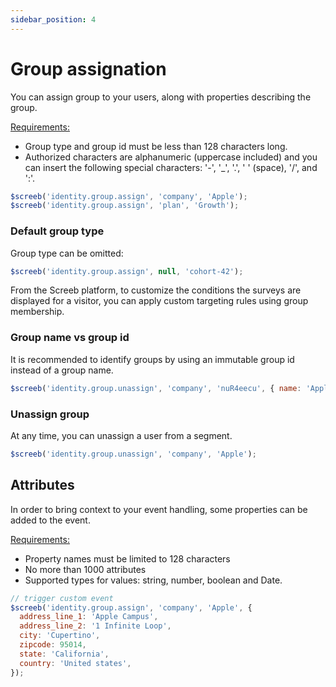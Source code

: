 ```yaml
---
sidebar_position: 4
---
```


# Group assignation


You can assign group to your users, along with properties describing the group.

<u>Requirements:</u>

* Group type and group id must be less than 128 characters long.
* Authorized characters are alphanumeric (uppercase included) and you can insert the following special characters: '-', '_', '.', ' ' (space), '/', and ':'.

```js
$screeb('identity.group.assign', 'company', 'Apple');
$screeb('identity.group.assign', 'plan', 'Growth');
```

### Default group type

Group type can be omitted:

```js
$screeb('identity.group.assign', null, 'cohort-42'); 
```

From the Screeb platform, to customize the conditions the surveys are displayed for a visitor, you can apply custom targeting rules using group membership.

### Group name vs group id

It is recommended to identify groups by using an immutable group id instead of a group name.

```js
$screeb('identity.group.unassign', 'company', 'nuR4eecu', { name: 'Apple' });
```

### Unassign group

At any time, you can unassign a user from a segment.

```js
$screeb('identity.group.unassign', 'company', 'Apple');
```

## Attributes

In order to bring context to your event handling, some properties can be added to the event.

<u>Requirements:</u>

* Property names must be limited to 128 characters
* No more than 1000 attributes
* Supported types for values: string, number, boolean and Date.

```js
// trigger custom event
$screeb('identity.group.assign', 'company', 'Apple', {
  address_line_1: 'Apple Campus',
  address_line_2: '1 Infinite Loop',
  city: 'Cupertino',
  zipcode: 95014,
  state: 'California',
  country: 'United states',
});
```
